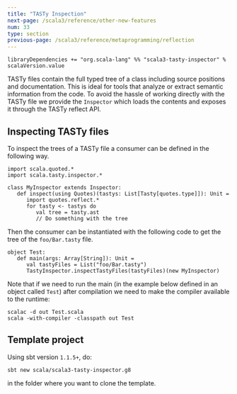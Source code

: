 ```yaml
---
title: "TASTy Inspection"
next-page: /scala3/reference/other-new-features
num: 33
type: section
previous-page: /scala3/reference/metaprogramming/reflection
---
```


<!-- THIS FILE HAS BEEN GENERATED BY SCALADOC PREPROCESSOR.
    The whole process of generation the docs can be found under this README: https://github.com/lampepfl/dotty/blob/master/docs/README.md
    The source file can be found here https://github.com/lampepfl/dotty/edit/master/docs/docs/reference/metaprogramming/tasty-inspect.md
    NOTE THAT ANY CHANGES TO THIS FILE WILL BE OVERRIDEN BY PREPROCESSOR.
-->

<div class="snippet" ><div class="buttons"></div><pre><code class="language-scala"><span id="0" class="" >libraryDependencies += &quot;org.scala-lang&quot; %% &quot;scala3-tasty-inspector&quot; % scalaVersion.value
</span></code></pre></div>

TASTy files contain the full typed tree of a class including source positions
and documentation. This is ideal for tools that analyze or extract semantic
information from the code. To avoid the hassle of working directly with the TASTy
file we provide the `Inspector` which loads the contents and exposes it
through the TASTy reflect API.

## Inspecting TASTy files

To inspect the trees of a TASTy file a consumer can be defined in the following way.

<div class="snippet" ><div class="buttons"></div><pre><code class="language-scala"><span id="0" class="" >import scala.quoted.*
</span><span id="1" class="" >import scala.tasty.inspector.*
</span><span id="2" class="" >
</span><span id="3" class="" >class MyInspector extends Inspector:
</span><span id="4" class="" >   def inspect(using Quotes)(tastys: List[Tasty[quotes.type]]): Unit =
</span><span id="5" class="" >      import quotes.reflect.*
</span><span id="6" class="" >      for tasty &lt;- tastys do
</span><span id="7" class="" >         val tree = tasty.ast
</span><span id="8" class="" >         // Do something with the tree
</span></code></pre></div>

Then the consumer can be instantiated with the following code to get the tree of the `foo/Bar.tasty` file.

<div class="snippet" ><div class="buttons"></div><pre><code class="language-scala"><span id="0" class="" >object Test:
</span><span id="1" class="" >   def main(args: Array[String]): Unit =
</span><span id="2" class="" >      val tastyFiles = List(&quot;foo/Bar.tasty&quot;)
</span><span id="3" class="" >      TastyInspector.inspectTastyFiles(tastyFiles)(new MyInspector)
</span></code></pre></div>

Note that if we need to run the main (in the example below defined in an object called `Test`) after compilation we need to make the compiler available to the runtime:

```shell
scalac -d out Test.scala
scala -with-compiler -classpath out Test
```

## Template project

Using sbt version `1.1.5+`, do:

```shell
sbt new scala/scala3-tasty-inspector.g8
```

in the folder where you want to clone the template.

